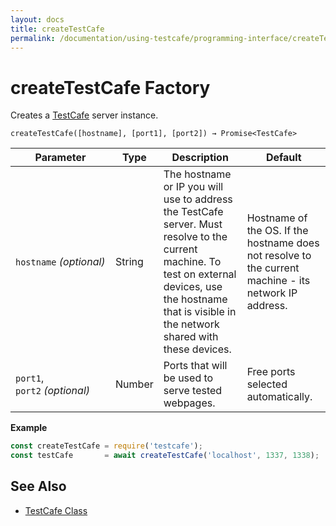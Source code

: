 ```yaml
---
layout: docs
title: createTestCafe
permalink: /documentation/using-testcafe/programming-interface/createTestCafe.html
---
```

# createTestCafe Factory

Creates a [TestCafe](TestCafe.md) server instance.

```text
createTestCafe([hostname], [port1], [port2]) → Promise<TestCafe>
```

Parameter                     | Type   | Description                                                                                                                                                                                                  | Default
----------------------------- | ------ | ------------------------------------------------------------------------------------------------------------------------------------------------------------------------------------------------------------ | -------
`hostname` *(optional)*       | String | The hostname or IP you will use to address the TestCafe server. Must resolve to the current machine. To test on external devices, use the hostname that is visible in the network shared with these devices. | Hostname of the OS. If the hostname does not resolve to the current machine - its network IP address.
`port1`, `port2` *(optional)* | Number | Ports that will be used to serve tested webpages.                                                                                                                                                            | Free ports selected automatically.

**Example**

```js
const createTestCafe = require('testcafe');
const testCafe       = await createTestCafe('localhost', 1337, 1338);
```

## See Also

* [TestCafe Class](TestCafe.md)